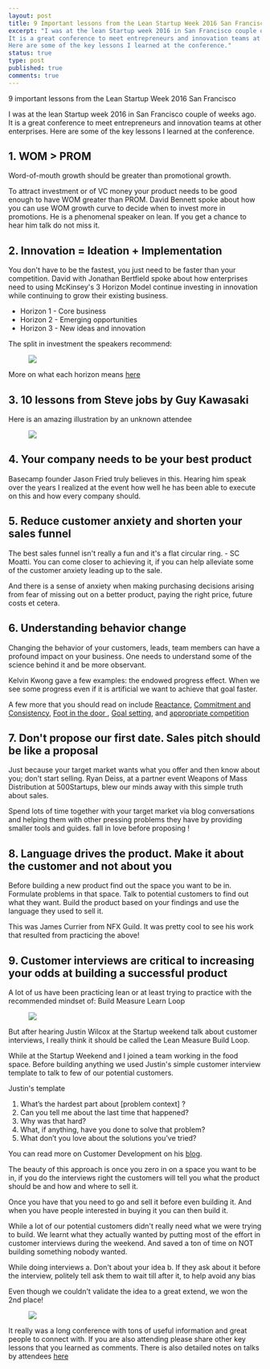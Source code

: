 ```yaml
---
layout: post
title: 9 Important lessons from the Lean Startup Week 2016 San Francisco 
excerpt: "I was at the lean Startup week 2016 in San Francisco couple of weeks ago. 
It is a great conference to meet entrepreneurs and innovation teams at other enterprises. 
Here are some of the key lessons I learned at the conference."
status: true
type: post
published: true
comments: true
---
```


9 important lessons from the Lean Startup Week 2016 San Francisco

I was at the lean Startup week 2016 in San Francisco couple of weeks ago. 
It is a great conference to meet entrepreneurs and innovation teams at other enterprises. 
Here are some of the key lessons I learned at the conference.

## 1. WOM > PROM
Word-of-mouth growth should be greater than promotional growth.

To attract investment or of VC money  your product needs to be good enough 
to have WOM greater than PROM. David Bennett spoke about how you can use WOM
growth curve to decide when to invest more in promotions. He is a phenomenal speaker on lean. 
If you get a chance to hear him talk do not miss it.

## 2. Innovation = Ideation + Implementation
You don't have to be the fastest, you just need to be faster than your 
competition. David with Jonathan Bertfield spoke about how enterprises
need to using McKinsey's 3 Horizon Model continue investing in innovation
while continuing to grow their existing business.

* Horizon 1 - Core business
* Horizon 2 - Emerging opportunities
* Horizon 3 - New ideas and innovation

The split in investment the speakers recommend:
<figure>
	<img src="../images/horizon123.jpg">
</figure>

More on what each horizon means [here](http://www.mckinsey.com/business-functions/strategy-and-corporate-finance/our-insights/enduring-ideas-the-three-horizons-of-growth)

## 3. 10 lessons from Steve jobs by Guy Kawasaki
Here is an amazing illustration by an unknown attendee

<figure>
	<img src="../images/10-lessons-guy-kawasaki.jpg">
</figure>

## 4. Your company needs to be your best product
Basecamp founder Jason Fried truly believes in this. Hearing him speak 
over the years I realized at the event how well he has been able to 
execute on this and how every company should.

## 5. Reduce customer anxiety and shorten your sales funnel 
The best sales funnel isn't really a fun and it's a flat circular ring. - SC Moatti. 
You can come closer to achieving it, if you can help alleviate some of 
the customer anxiety leading up to the sale.

And there is a sense of anxiety when making purchasing decisions arising 
from fear of missing out on a better product, paying the right price, 
future costs et cetera.

## 6.  Understanding behavior change
Changing the behavior of your customers, leads, team members can have a 
profound impact on your business. One needs to understand some of the 
science behind it and be more observant. 

 Kelvin Kwong gave a few examples: the endowed progress effect. When we see some progress even if it is 
 artificial we want to achieve that goal faster.

 A few more that you should read on include <a href="https://en.wikipedia.org/wiki/Reactance_(psychology)" target="_blank">Reactance</a>, 
 <a href="http://alexwhite.org/2011/03/facebook-likes-and-the-commitment-and-consistency-principle/" target="_blank">Commitment and 
 Consistency</a>, <a href="http://changingminds.org/techniques/general/sequential/fitd.htm" target="_blank"> Foot in the door </a>, 
 <a href="http://changingminds.org/explanations/theories/goals.htm" target="_blank">Goal setting</a>, 
 and <a href="http://changingminds.org/disciplines/game_design/principles/winning.htm" target="_blank">appropriate competition</a>

## 7.  Don't propose our first date. Sales pitch should be like a proposal
Just because your target market wants what you offer and then know about 
you; don't start selling. Ryan Deiss, at a partner event Weapons of Mass Distribution at 500Startups, 
blew our minds away with this simple truth about sales.

Spend lots of time together with your target market via blog conversations 
and helping them with other pressing problems they have by providing 
smaller tools and guides.  fall in love before proposing !

## 8. Language drives the product. Make it about the customer and not about you
Before building a new product find out the space you want to be in.  
Formulate  problems in that space. Talk to potential customers to find 
out what they want. Build the product based on your findings and use the 
language they used to sell it. 

This was James Currier from NFX Guild. It was pretty cool to see his work 
that resulted from practicing the above!

## 9.  Customer interviews are critical to increasing your odds at building a successful product

A lot of us have been practicing lean or at least trying to practice 
with the recommended mindset of:
Build Measure Learn Loop
<figure>
	<img src="../images/build-measure-learn.png">
</figure>

But after hearing Justin Wilcox at the Startup weekend talk about 
customer interviews, I really think it should be called the Lean Measure Build Loop.

While at the Startup Weekend and I joined a team working in the food space.
Before building anything we used Justin's simple customer interview 
template to talk to few of our potential customers. 

Justin's template 

1. What’s the hardest part about      [problem context]    ?
2. Can you tell me about the last time that happened?
3. Why was that hard?
4. What, if anything, have you done to solve that problem?
5. What don’t you love about the solutions you’ve tried?

You can read more on Customer Development on his [blog](http://customerdevlabs.com/2016/11/14/biggest-customer-interviewing-mistake/).

The beauty of this approach is once you zero in on a space you want to be in, if you do the interviews right the customers will tell you what the product should be and how and where to sell it.

Once you have that you need to go and sell it before even building it.  And when you have people interested in buying it you can then build it.

While a lot of our potential customers didn't really need what we were
trying to build. We learnt what they actually wanted by putting most of
the effort in customer interviews during the weekend. And saved a ton of 
time on NOT building something nobody wanted.

While doing interviews
a. Don't about your idea
b. If they ask about it before the interview, politely tell ask them to 
wait till after it, to help avoid any bias

Even though we couldn't validate the idea to a great extend, we won the 2nd place!
<figure>
	<img src="../images/startup-weekend-2016-sfo.jpg">
</figure>


It really was a long conference with tons of useful information and great 
people to connect with. If you are also attending please share other key 
lessons that you learned as comments. There is also detailed notes on 
talks by attendees [here](http://bit.ly/leanstartupweek2016)
